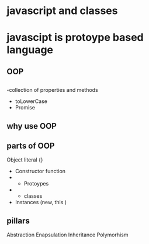 # javascript and classes

 # javascipt is protoype based language

 ## OOP
 
 ##
 
 -collection of properties and methods
 - toLowerCase
- Promise

## why use OOP 

## parts of OOP

Object literal {}

- Constructor function
- - Protoypes
- - classes
- Instances (new, this )

## pillars 
Abstraction
Enapsulation
Inheritance 
Polymorhism
